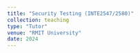 ```yaml
---
title: "Security Testing (INTE2547/2580)"
collection: teaching
type: "Tutor"
venue: "RMIT University"
date: 2024
---
```


